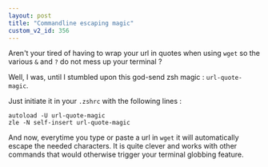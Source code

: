 ```yaml
---
layout: post
title: "Commandline escaping magic"
custom_v2_id: 356
---
```


Aren't your tired of having to wrap your url in quotes when using `wget` so
the various `&` and `?` do not mess up your terminal ?

Well, I was, until I stumbled upon this god-send zsh magic : `url-quote-
magic`.

Just initiate it in your `.zshrc` with the following lines :

    
    autoload -U url-quote-magic   
    zle -N self-insert url-quote-magic  
    

And now, everytime you type or paste a url in `wget` it will automatically
escape the needed characters. It is quite clever and works with other commands
that would otherwise trigger your terminal globbing feature.

